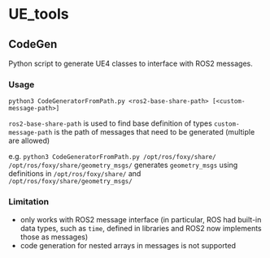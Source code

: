 # UE_tools

## CodeGen
Python script to generate UE4 classes to interface with ROS2 messages.

### Usage
`python3 CodeGeneratorFromPath.py <ros2-base-share-path> [<custom-message-path>]`

`ros2-base-share-path` is used to find base definition of types
`custom-message-path` is the path of messages that need to be generated (multiple are allowed)

e.g. `python3 CodeGeneratorFromPath.py /opt/ros/foxy/share/ /opt/ros/foxy/share/geometry_msgs/` generates `geometry_msgs` using definitions in `/opt/ros/foxy/share/` and `/opt/ros/foxy/share/geometry_msgs/`


### Limitation
- only works with ROS2 message interface (in particular, ROS had built-in data types, such as `time`, defined in libraries and ROS2 now implements those as messages)
- code generation for nested arrays in messages is not supported

